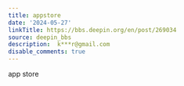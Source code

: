 ```yaml
---
title: appstore
date: '2024-05-27'
linkTitle: https://bbs.deepin.org/en/post/269034
source: deepin_bbs
description:  k***r@gmail.com 
disable_comments: true
---
```

app store 
